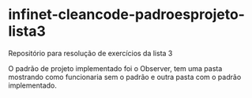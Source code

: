 # infinet-cleancode-padroesprojeto-lista3
Repositório para resolução de exercícios da lista 3

O padrão de projeto implementado foi o Observer, tem uma pasta mostrando como funcionaria sem o padrão e outra pasta com o padrão implementado.
